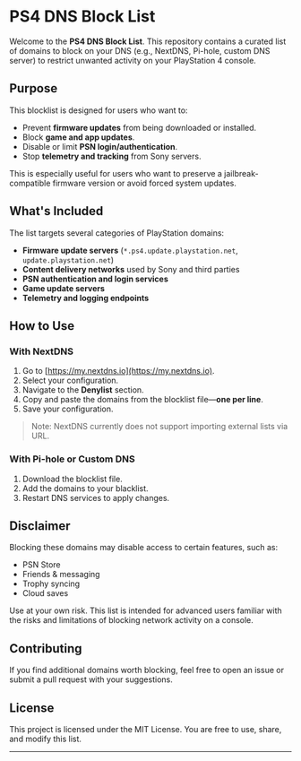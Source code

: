 # PS4 DNS Block List

Welcome to the **PS4 DNS Block List**. This repository contains a curated list of domains to block on your DNS (e.g., NextDNS, Pi-hole, custom DNS server) to restrict unwanted activity on your PlayStation 4 console.

## Purpose

This blocklist is designed for users who want to:

- Prevent **firmware updates** from being downloaded or installed.
- Block **game and app updates**.
- Disable or limit **PSN login/authentication**.
- Stop **telemetry and tracking** from Sony servers.

This is especially useful for users who want to preserve a jailbreak-compatible firmware version or avoid forced system updates.

## What's Included

The list targets several categories of PlayStation domains:

- **Firmware update servers** (`*.ps4.update.playstation.net`, `update.playstation.net`)
- **Content delivery networks** used by Sony and third parties
- **PSN authentication and login services**
- **Game update servers**
- **Telemetry and logging endpoints**

## How to Use

### With NextDNS

1. Go to [https://my.nextdns.io](https://my.nextdns.io).
2. Select your configuration.
3. Navigate to the **Denylist** section.
4. Copy and paste the domains from the blocklist file—**one per line**.
5. Save your configuration.

> Note: NextDNS currently does not support importing external lists via URL.

### With Pi-hole or Custom DNS

1. Download the blocklist file.
2. Add the domains to your blacklist.
3. Restart DNS services to apply changes.

## Disclaimer

Blocking these domains may disable access to certain features, such as:

- PSN Store
- Friends & messaging
- Trophy syncing
- Cloud saves

Use at your own risk. This list is intended for advanced users familiar with the risks and limitations of blocking network activity on a console.

## Contributing

If you find additional domains worth blocking, feel free to open an issue or submit a pull request with your suggestions.

## License

This project is licensed under the MIT License. You are free to use, share, and modify this list.

---